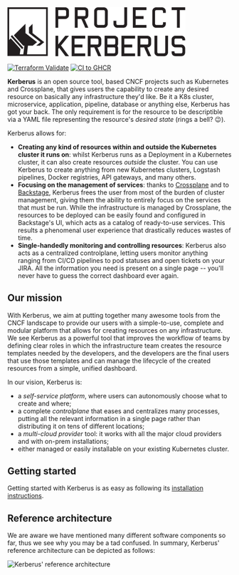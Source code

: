 <img src="docs/media/square_black_horizontal.svg" width="400">

[![Terraform Validate](https://github.com/projectkerberus/kerberus-platform/actions/workflows/terraform-validate.yml/badge.svg)](https://github.com/projectkerberus/kerberus-platform/actions/workflows/terraform-validate.yml)
[![CI to GHCR](https://github.com/projectkerberus/kerberus-platform/actions/workflows/docker-build.yml/badge.svg)](https://github.com/projectkerberus/kerberus-platform/actions/workflows/docker-build.yml)

**Kerberus** is an open source tool, based CNCF projects such as Kubernetes and Crossplane, that gives users the capability to create any desired resource on basically any infrastructure they'd like. Be it a K8s cluster, microservice, application, pipeline, database or anything else, Kerberus has got your back. The only requirement is for the resource to be descriptible via a YAML file representing the resource's *desired state* (rings a bell? 😉).

Kerberus allows for:

- **Creating any kind of resources within and outside the Kubernetes cluster it runs on**: whilst Kerberus runs as a Deployment in a Kubernetes cluster, it can also create resources *outside* the cluster. You can use Kerberus to create anything from new Kubernetes clusters, Logstash pipelines, Docker registries, API gateways, and many others.
- **Focusing on the management of services**: thanks to [Crossplane](https://crossplane.io) and to [Backstage](https://backstage.io/), Kerberus frees the user from most of the burden of cluster management, giving them the ability to entirely focus on the services that must be run. While the infrastructure is managed by Crossplane, the resources to be deployed can be easily found and configured in Backstage's UI, which acts as a catalog of ready-to-use services. This results a phenomenal user experience that drastically reduces wastes of time.  
- **Single-handedly monitoring and controlling resources**: Kerberus also acts as a centralized controlplane, letting users monitor anything ranging from CI/CD pipelines to pod statuses and open tickets on your JIRA. All the information you need is present on a single page -- you'll never have to guess the correct dashboard ever again.

## Our mission

With Kerberus, we aim at putting together many awesome tools from the CNCF landscape to provide our users with a simple-to-use, complete and modular platform that allows for creating resources on any infrastructure. We see Kerberus as a powerful tool that improves the workflow of teams by defining clear roles in which the infrastructure team creates the resource templates needed by the developers, and the developers are the final users that use those templates and can manage the lifecycle of the created resources from a simple, unified dashboard.

In our vision, Kerberus is:

- a *self-service platform*, where users can autonomously choose what to create and where;
- a complete *controlplane* that eases and centralizes many processes, putting all the relevant information in a single page rather than distributing it on tens of different locations;
- a *multi-cloud provider* tool: it works with all the major cloud providers and with on-prem installations;
- either managed or easily installable on your existing Kubernetes cluster.

## Getting started

Getting started with Kerberus is as easy as following its [installation instructions](./INSTALL.md).

## Reference architecture

We are aware we have mentioned many different software components so far, thus we see why you may be a tad confused. In summary, Kerberus' reference architecture can be depicted as follows:

<img src="docs/media/reference_architecture.png" width="700px" alt="Kerberus' reference architecture"/>
